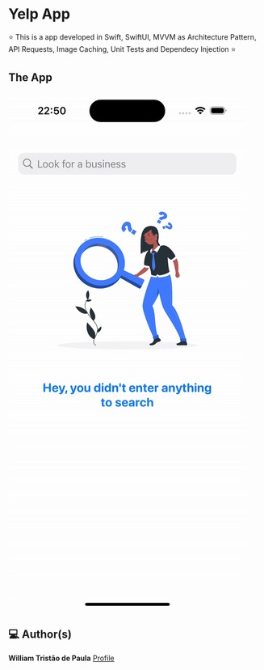 # Yelp App
⭐ This is a app developed in Swift, SwiftUI, MVVM as Architecture Pattern, API Requests, Image Caching, Unit Tests and Dependecy Injection ⭐ 

## The App

![](preview.gif)

## 💻 Author(s)

**William Tristão de Paula**  [Profile](https://github.com/williamtdepaula "GitHub Profile")
